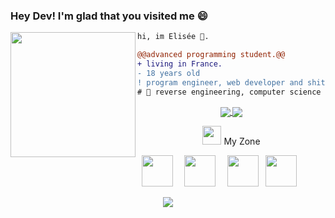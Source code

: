 ### Hey Dev! I'm glad that you visited me 😄

<img align="left" height="200" src="https://media.giphy.com/media/ao9DUiTKH60XS/giphy.gif"/>

```diff
hi, im Elisée 🔮.

@@advanced programming student.@@
+ living in France.
- 18 years old
! program engineer, web developer and shitposter
# 📖 reverse engineering, computer science
```

<div align="center">
 <a href="https://github.com/shravanatirtha">
  <img align="center" src="https://github-readme-stats.vercel.app/api?username=EliseeLeydier&theme=swift&show_icons=true" />
</a>
<a href="https://github.com/shravanatirtha">
  <img align="center" src="https://github-readme-streak-stats.herokuapp.com/?user=EliseeLeydier&theme=swift" />
</a>
<br>
 
 <img src="https://media.giphy.com/media/iY8CRBdQXODJSCERIr/giphy.gif" width="30px">&nbsp;My Zone
 <br>
<p align="left">
  <code> <img height="50" src="https://imgs.search.brave.com/C6Hfm9Kw43mUDNOhSQui5rRMalRypzbvhsW4wlMHhaw/rs:fit:1200:1200:1/g:ce/aHR0cHM6Ly9jZG4u/ZnJlZWJpZXN1cHBs/eS5jb20vbG9nb3Mv/bGFyZ2UvMngvcHl0/aG9uLTUtbG9nby1w/bmctdHJhbnNwYXJl/bnQucG5n"> </code> 
  <code> <img height="50" src="https://imgs.search.brave.com/Sf3Dn-KI_DY_3X9hf9oa6qCNnY4S4dOSVTj9VmjTglA/rs:fit:1200:1200:1/g:ce/aHR0cDovL2xvZ29z/LWRvd25sb2FkLmNv/bS93cC1jb250ZW50/L3VwbG9hZHMvMjAx/Ni8xMC9KYXZhX2xv/Z28ucG5n"> </code>
  <code> <img height="50" src="https://imgs.search.brave.com/9nxGosGhfqNZkckbgg60rqgegMBe1KodMXL2bksHWoA/rs:fit:600:675:1/g:ce/aHR0cHM6Ly93d3cu/aXRzb2x1dGlvbnNq/b3ZlbC5jb20vd3At/Y29udGVudC91cGxv/YWRzLzIwMTgvMDUv/Y3BwX2xvZ28tNjAw/eDY3NS5wbmc"></code>
  <code> <img height="50" src="https://imgs.search.brave.com/Etz_A-iV2SIS8BrITmIrW0DR42hsfnM4PbUULkRpUY4/rs:fit:974:974:1/g:ce/aHR0cHM6Ly9jbXMt/aW5mb3JtYXRpYy5j/b20vd3AtY29udGVu/dC91cGxvYWRzLzIw/MjAvMDEvbG9nby1s/YW5nYWdlLUMucG5n"> </code>
  </p>
 </div> 
 <div align="center">
<a href="https://github.com/shravanatirtha">
  <img align="center" src="https://github-readme-stats.vercel.app/api/top-langs/?username=EliseeLeydier&langs_count=6)" />
</a>
 </div> 
